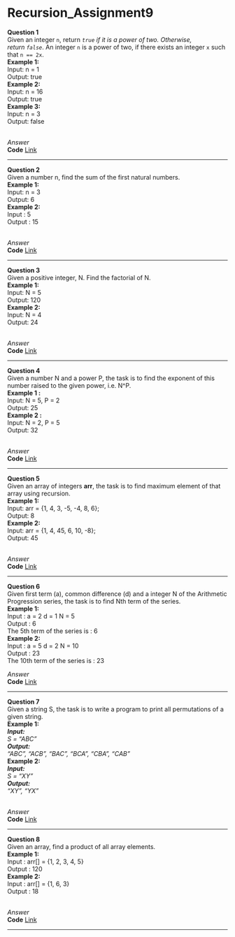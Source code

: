 # Recursion_Assignment9
**Question 1**<br>
Given an integer `n`, return *`true` if it is a power of two. Otherwise, return `false`*.
An integer `n` is a power of two, if there exists an integer `x` such that `n == 2x`.<br>
**Example 1:**<br>
Input: n = 1 <br>
Output: true<br>
**Example 2:**<br>
Input: n = 16 <br>
Output: true<br>
**Example 3:**<br>
Input: n = 3 <br>
Output: false<br><br>

*Answer*<br>
**Code** [Link]()<br>
************************************************************************************************
**Question 2**<br>
Given a number n, find the sum of the first natural numbers.<br>
**Example 1:**<br>
Input: n = 3 <br>
Output: 6<br>
**Example 2:**<br>
Input  : 5 <br>
Output : 15<br><br>

*Answer*<br>
**Code** [Link]()<br>
************************************************************************************************
**Question 3**<br>
Given a positive integer, N. Find the factorial of N. <br>
**Example 1:**<br>
Input: N = 5 <br>
Output: 120<br>
**Example 2:**<br>
Input: N = 4<br>
Output: 24<br><br>


*Answer*<br>
**Code** [Link]()<br>
************************************************************************************************
**Question 4**<br>
Given a number N and a power P, the task is to find the exponent of this number raised to the given power, i.e. N^P.<br>
**Example 1 :** <br>
Input: N = 5, P = 2<br>
Output: 25<br>
**Example 2 :**<br>
Input: N = 2, P = 5<br>
Output: 32<br><br>

*Answer*<br>
**Code** [Link]()<br>
************************************************************************************************
**Question 5**<br>
Given an array of integers **arr**, the task is to find maximum element of that array using recursion.<br>
**Example 1:**<br>
Input: arr = {1, 4, 3, -5, -4, 8, 6};<br>
Output: 8<br>
**Example 2:**<br>
Input: arr = {1, 4, 45, 6, 10, -8};<br>
Output: 45<br><br>

*Answer*<br>
**Code** [Link]()<br>
************************************************************************************************
**Question 6**<br>
Given first term (a), common difference (d) and a integer N of the Arithmetic Progression series, the task is to find Nth term of the series.<br>
**Example 1:**<br>
Input : a = 2 d = 1 N = 5<br>
Output : 6<br>
The 5th term of the series is : 6<br>
**Example 2:**<br>
Input : a = 5 d = 2 N = 10<br>
Output : 23<br>
The 10th term of the series is : 23<br>

*Answer*<br>
**Code** [Link]()<br>
************************************************************************************************
**Question 7**<br>
Given a string S, the task is to write a program to print all permutations of a given string.<br>
**Example 1:**<br>
***Input:***<br>
*S = “ABC”*<br>
***Output:***<br>
*“ABC”, “ACB”, “BAC”, “BCA”, “CBA”, “CAB”*<br>
**Example 2:**<br>
***Input:***<br>
*S = “XY”*<br>
***Output:***<br>
*“XY”, “YX”*<br><br>

*Answer*<br>
**Code** [Link]()<br>
************************************************************************************************
**Question 8**<br>
Given an array, find a product of all array elements.<br>
**Example 1:**<br>
Input  : arr[] = {1, 2, 3, 4, 5}<br>
Output : 120<br>
**Example 2:**<br>
Input  : arr[] = {1, 6, 3}<br>
Output : 18<br><br>

*Answer*<br>
**Code** [Link]()<br>
************************************************************************************************
